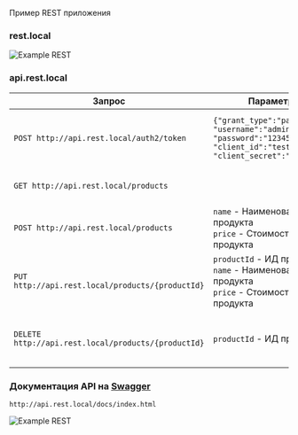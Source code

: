 Пример REST приложения

### rest.local

![Example REST](https://github.com/vovancho/rest-api-example/blob/master/project/view.jpg)

### api.rest.local

Запрос | Параметры | Описание
--- | --- | ---
`POST http://api.rest.local/auth2/token` | `{"grant_type":"password", "username":"admin", "password":"123456", "client_id":"testclient", "client_secret":"testpass"}` | Авторизация по OAuth2. Логин `admin`. Пароль `123456`.
`GET http://api.rest.local/products` | | Вывести список продуктов
`POST http://api.rest.local/products` | `name` - Наименование продукта <BR> `price` - Стоимость продукта | Добавить новый продукт
`PUT http://api.rest.local/products/{productId}` | `productId` - ИД продукта <BR> `name` - Наименование продукта <BR> `price` - Стоимость продукта | Изменить запись продукта с ИД `productId`
`DELETE http://api.rest.local/products/{productId}` | `productId` - ИД продукта | Удалить запись продукта с ИД `productId`

### Документация API на [Swagger](https://swagger.io/)

`http://api.rest.local/docs/index.html`

![Example REST](https://github.com/vovancho/rest-api-example/blob/master/project/swagger.jpg)